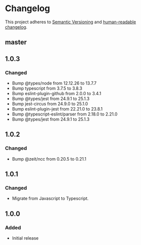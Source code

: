 # Changelog

This project adheres to [Semantic Versioning](https://semver.org/spec/v2.0.0.html)
and [human-readable changelog](https://keepachangelog.com/en/1.0.0/).

## master

## 1.0.3

### Changed

- Bump @types/node from 12.12.26 to 13.7.7
- Bump typescript from 3.7.5 to 3.8.3
- Bump eslint-plugin-github from 2.0.0 to 3.4.1
- Bump @types/jest from 24.9.1 to 25.1.3
- Bump jest-circus from 24.9.0 to 25.1.0
- Bump eslint-plugin-jest from 22.21.0 to 23.8.1
- Bump @typescript-eslint/parser from 2.18.0 to 2.21.0
- Bump @types/jest from 24.9.1 to 25.1.3

## 1.0.2

### Changed

- Bump @zeit/ncc from 0.20.5 to 0.21.1

## 1.0.1

### Changed

- Migrate from Javascript to Typescript.

## 1.0.0

### Added

- Initial release
